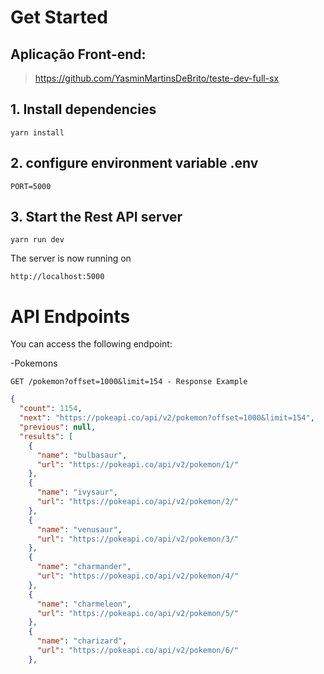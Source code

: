 # Get Started

## Aplicação Front-end:
> https://github.com/YasminMartinsDeBrito/teste-dev-full-sx

## 1. Install dependencies
```
yarn install
```

## 2. configure environment variable .env
```
PORT=5000
```

## 3. Start the Rest API server
```
yarn run dev
```
The server is now running on 
```
http://localhost:5000
```

# API Endpoints
You can access the following endpoint:

-Pokemons

`GET /pokemon?offset=1000&limit=154 - Response Example`

```json
{
  "count": 1154,
  "next": "https://pokeapi.co/api/v2/pokemon?offset=1000&limit=154",
  "previous": null,
  "results": [
    {
      "name": "bulbasaur",
      "url": "https://pokeapi.co/api/v2/pokemon/1/"
    },
    {
      "name": "ivysaur",
      "url": "https://pokeapi.co/api/v2/pokemon/2/"
    },
    {
      "name": "venusaur",
      "url": "https://pokeapi.co/api/v2/pokemon/3/"
    },
    {
      "name": "charmander",
      "url": "https://pokeapi.co/api/v2/pokemon/4/"
    },
    {
      "name": "charmeleon",
      "url": "https://pokeapi.co/api/v2/pokemon/5/"
    },
    {
      "name": "charizard",
      "url": "https://pokeapi.co/api/v2/pokemon/6/"
    },
```
